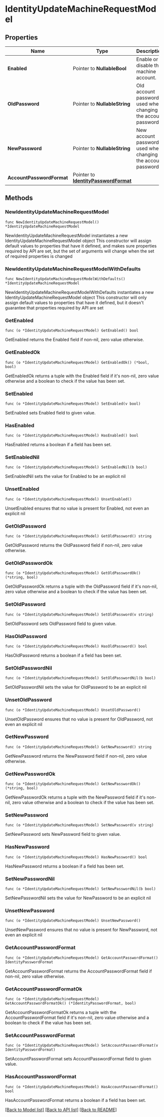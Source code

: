 # IdentityUpdateMachineRequestModel

## Properties

Name | Type | Description | Notes
------------ | ------------- | ------------- | -------------
**Enabled** | Pointer to **NullableBool** | Enable or disable the machine account. | [optional] 
**OldPassword** | Pointer to **NullableString** | Old account password, used when changing the account password. | [optional] 
**NewPassword** | Pointer to **NullableString** | New account password, used when changing the account password. | [optional] 
**AccountPasswordFormat** | Pointer to [**IdentityPasswordFormat**](IdentityPasswordFormat.md) |  | [optional] 

## Methods

### NewIdentityUpdateMachineRequestModel

`func NewIdentityUpdateMachineRequestModel() *IdentityUpdateMachineRequestModel`

NewIdentityUpdateMachineRequestModel instantiates a new IdentityUpdateMachineRequestModel object
This constructor will assign default values to properties that have it defined,
and makes sure properties required by API are set, but the set of arguments
will change when the set of required properties is changed

### NewIdentityUpdateMachineRequestModelWithDefaults

`func NewIdentityUpdateMachineRequestModelWithDefaults() *IdentityUpdateMachineRequestModel`

NewIdentityUpdateMachineRequestModelWithDefaults instantiates a new IdentityUpdateMachineRequestModel object
This constructor will only assign default values to properties that have it defined,
but it doesn't guarantee that properties required by API are set

### GetEnabled

`func (o *IdentityUpdateMachineRequestModel) GetEnabled() bool`

GetEnabled returns the Enabled field if non-nil, zero value otherwise.

### GetEnabledOk

`func (o *IdentityUpdateMachineRequestModel) GetEnabledOk() (*bool, bool)`

GetEnabledOk returns a tuple with the Enabled field if it's non-nil, zero value otherwise
and a boolean to check if the value has been set.

### SetEnabled

`func (o *IdentityUpdateMachineRequestModel) SetEnabled(v bool)`

SetEnabled sets Enabled field to given value.

### HasEnabled

`func (o *IdentityUpdateMachineRequestModel) HasEnabled() bool`

HasEnabled returns a boolean if a field has been set.

### SetEnabledNil

`func (o *IdentityUpdateMachineRequestModel) SetEnabledNil(b bool)`

 SetEnabledNil sets the value for Enabled to be an explicit nil

### UnsetEnabled
`func (o *IdentityUpdateMachineRequestModel) UnsetEnabled()`

UnsetEnabled ensures that no value is present for Enabled, not even an explicit nil
### GetOldPassword

`func (o *IdentityUpdateMachineRequestModel) GetOldPassword() string`

GetOldPassword returns the OldPassword field if non-nil, zero value otherwise.

### GetOldPasswordOk

`func (o *IdentityUpdateMachineRequestModel) GetOldPasswordOk() (*string, bool)`

GetOldPasswordOk returns a tuple with the OldPassword field if it's non-nil, zero value otherwise
and a boolean to check if the value has been set.

### SetOldPassword

`func (o *IdentityUpdateMachineRequestModel) SetOldPassword(v string)`

SetOldPassword sets OldPassword field to given value.

### HasOldPassword

`func (o *IdentityUpdateMachineRequestModel) HasOldPassword() bool`

HasOldPassword returns a boolean if a field has been set.

### SetOldPasswordNil

`func (o *IdentityUpdateMachineRequestModel) SetOldPasswordNil(b bool)`

 SetOldPasswordNil sets the value for OldPassword to be an explicit nil

### UnsetOldPassword
`func (o *IdentityUpdateMachineRequestModel) UnsetOldPassword()`

UnsetOldPassword ensures that no value is present for OldPassword, not even an explicit nil
### GetNewPassword

`func (o *IdentityUpdateMachineRequestModel) GetNewPassword() string`

GetNewPassword returns the NewPassword field if non-nil, zero value otherwise.

### GetNewPasswordOk

`func (o *IdentityUpdateMachineRequestModel) GetNewPasswordOk() (*string, bool)`

GetNewPasswordOk returns a tuple with the NewPassword field if it's non-nil, zero value otherwise
and a boolean to check if the value has been set.

### SetNewPassword

`func (o *IdentityUpdateMachineRequestModel) SetNewPassword(v string)`

SetNewPassword sets NewPassword field to given value.

### HasNewPassword

`func (o *IdentityUpdateMachineRequestModel) HasNewPassword() bool`

HasNewPassword returns a boolean if a field has been set.

### SetNewPasswordNil

`func (o *IdentityUpdateMachineRequestModel) SetNewPasswordNil(b bool)`

 SetNewPasswordNil sets the value for NewPassword to be an explicit nil

### UnsetNewPassword
`func (o *IdentityUpdateMachineRequestModel) UnsetNewPassword()`

UnsetNewPassword ensures that no value is present for NewPassword, not even an explicit nil
### GetAccountPasswordFormat

`func (o *IdentityUpdateMachineRequestModel) GetAccountPasswordFormat() IdentityPasswordFormat`

GetAccountPasswordFormat returns the AccountPasswordFormat field if non-nil, zero value otherwise.

### GetAccountPasswordFormatOk

`func (o *IdentityUpdateMachineRequestModel) GetAccountPasswordFormatOk() (*IdentityPasswordFormat, bool)`

GetAccountPasswordFormatOk returns a tuple with the AccountPasswordFormat field if it's non-nil, zero value otherwise
and a boolean to check if the value has been set.

### SetAccountPasswordFormat

`func (o *IdentityUpdateMachineRequestModel) SetAccountPasswordFormat(v IdentityPasswordFormat)`

SetAccountPasswordFormat sets AccountPasswordFormat field to given value.

### HasAccountPasswordFormat

`func (o *IdentityUpdateMachineRequestModel) HasAccountPasswordFormat() bool`

HasAccountPasswordFormat returns a boolean if a field has been set.


[[Back to Model list]](../README.md#documentation-for-models) [[Back to API list]](../README.md#documentation-for-api-endpoints) [[Back to README]](../README.md)



